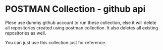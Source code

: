 # POSTMAN Collection - github api


Plese use dummy github account to run these collection, else it will delete all repositories created using postman collection.
It also deletes all existing repositories as well.

You can just use this collection just for reference.
